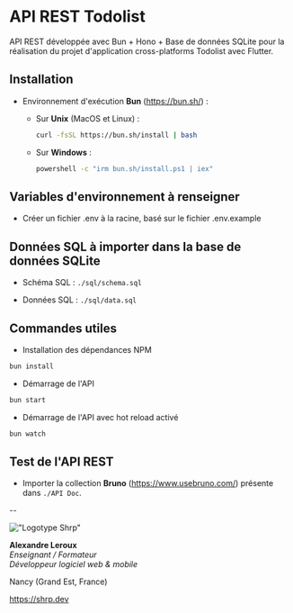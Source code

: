 # API REST Todolist

API REST développée avec Bun + Hono + Base de données SQLite pour la réalisation du projet d'application cross-platforms Todolist avec Flutter.

## Installation

- Environnement d'exécution __Bun__ (<https://bun.sh/>) :

  - Sur __Unix__ (MacOS et Linux) :

    ```bash
    curl -fsSL https://bun.sh/install | bash
    ```

  - Sur __Windows__ :

    ```bash
    powershell -c "irm bun.sh/install.ps1 | iex"
    ```

## Variables d'environnement à renseigner

- Créer un fichier .env à la racine, basé sur le fichier .env.example

## Données SQL à importer dans la base de données SQLite

- Schéma SQL :
    `./sql/schema.sql`

- Données SQL :
    `./sql/data.sql`

## Commandes utiles

- Installation des dépendances NPM

```bash
bun install
```

- Démarrage de l'API

```bash
bun start
```

- Démarrage de l'API avec hot reload activé

```bash
bun watch
```

## Test de l'API REST

- Importer la collection __Bruno__ (<https://www.usebruno.com/>) présente dans `./API Doc`.

--

!["Logotype Shrp"](https://sherpa.one/images/sherpa-logotype.png)

__Alexandre Leroux__  
_Enseignant / Formateur_  
_Développeur logiciel web & mobile_

Nancy (Grand Est, France)

<https://shrp.dev>
